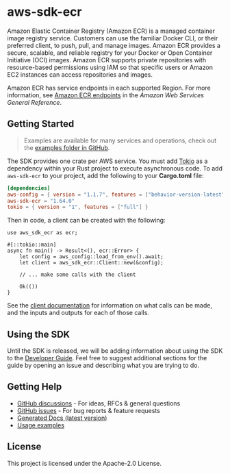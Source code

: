 # aws-sdk-ecr

Amazon Elastic Container Registry (Amazon ECR) is a managed container image registry service. Customers can use the familiar Docker CLI, or their preferred client, to push, pull, and manage images. Amazon ECR provides a secure, scalable, and reliable registry for your Docker or Open Container Initiative (OCI) images. Amazon ECR supports private repositories with resource-based permissions using IAM so that specific users or Amazon EC2 instances can access repositories and images.

Amazon ECR has service endpoints in each supported Region. For more information, see [Amazon ECR endpoints](https://docs.aws.amazon.com/general/latest/gr/ecr.html) in the _Amazon Web Services General Reference_.

## Getting Started

> Examples are available for many services and operations, check out the
> [examples folder in GitHub](https://github.com/awslabs/aws-sdk-rust/tree/main/examples).

The SDK provides one crate per AWS service. You must add [Tokio](https://crates.io/crates/tokio)
as a dependency within your Rust project to execute asynchronous code. To add `aws-sdk-ecr` to
your project, add the following to your **Cargo.toml** file:

```toml
[dependencies]
aws-config = { version = "1.1.7", features = ["behavior-version-latest"] }
aws-sdk-ecr = "1.64.0"
tokio = { version = "1", features = ["full"] }
```

Then in code, a client can be created with the following:

```rust,no_run
use aws_sdk_ecr as ecr;

#[::tokio::main]
async fn main() -> Result<(), ecr::Error> {
    let config = aws_config::load_from_env().await;
    let client = aws_sdk_ecr::Client::new(&config);

    // ... make some calls with the client

    Ok(())
}
```

See the [client documentation](https://docs.rs/aws-sdk-ecr/latest/aws_sdk_ecr/client/struct.Client.html)
for information on what calls can be made, and the inputs and outputs for each of those calls.

## Using the SDK

Until the SDK is released, we will be adding information about using the SDK to the
[Developer Guide](https://docs.aws.amazon.com/sdk-for-rust/latest/dg/welcome.html). Feel free to suggest
additional sections for the guide by opening an issue and describing what you are trying to do.

## Getting Help

* [GitHub discussions](https://github.com/awslabs/aws-sdk-rust/discussions) - For ideas, RFCs & general questions
* [GitHub issues](https://github.com/awslabs/aws-sdk-rust/issues/new/choose) - For bug reports & feature requests
* [Generated Docs (latest version)](https://awslabs.github.io/aws-sdk-rust/)
* [Usage examples](https://github.com/awslabs/aws-sdk-rust/tree/main/examples)

## License

This project is licensed under the Apache-2.0 License.

